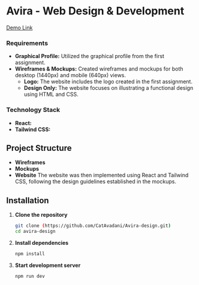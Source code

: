 # Avira - Web Design & Development

[Demo Link](https://avira-design.vercel.app/)

### Requirements

- **Graphical Profile:** Utilized the graphical profile from the first assignment.
- **Wireframes & Mockups:** Created wireframes and mockups for both desktop (1440px) and mobile (640px) views.
  - **Logo:** The website includes the logo created in the first assignment.
  - **Design Only:** The website focuses on illustrating a functional design using HTML and CSS. 

### Technology Stack

- **React:**
- **Tailwind CSS:**

## Project Structure

- **Wireframes** 
- **Mockups** 
- **Website** The website was then implemented using React and Tailwind CSS, following the design guidelines established in the mockups.

## Installation

1. **Clone the repository**

   ```bash
   git clone (https://github.com/CatAvadani/Avira-design.git)
   cd avira-design
   ```

2. **Install dependencies**

   ```bash
   npm install
   ```

3. **Start development server**
   ```bash
   npm run dev
   ```
